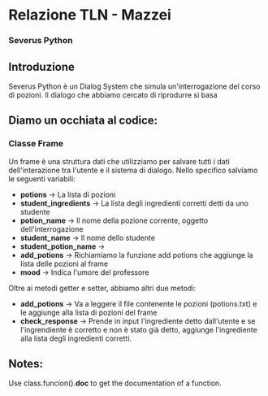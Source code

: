 # Relazione TLN - Mazzei

### Severus Python

## Introduzione
Severus Python è un Dialog System che simula un'interrogazione del corso di pozioni.
Il dialogo che abbiamo cercato di riprodurre si basa
## Diamo un occhiata al codice:

### Classe Frame
Un frame è una struttura dati che utilizziamo per salvare tutti i dati dell'interazione tra l'utente e il sistema di dialogo.
Nello specifico salviamo le seguenti variabili:

* **potions** -> La lista di pozioni
* **student_ingredients** -> La lista degli ingredienti corretti detti da uno studente
* **potion_name** -> Il nome della pozione corrente, oggetto dell'interrogazione
* **student_name** -> Il nome dello studente
* **student_potion_name** -> 
* **add_potions** -> Richiamiamo la funzione add potions che aggiunge la lista delle pozioni al frame
* **mood** -> Indica l'umore del professore

Oltre ai metodi getter e setter, abbiamo altri due metodi:

- **add_potions** -> Va a leggere il file contenente le pozioni (potions.txt) e le aggiunge alla lista di pozioni del frame
- **check_response** -> Prende in input l'ingrediente detto dall'utente e se l'ingrendiente è corretto e non è stato già detto, aggiunge l'ingrediente alla lista degli ingredienti corretti.


## Notes:
Use class.funcion().__doc__ to get the documentation of a function.
